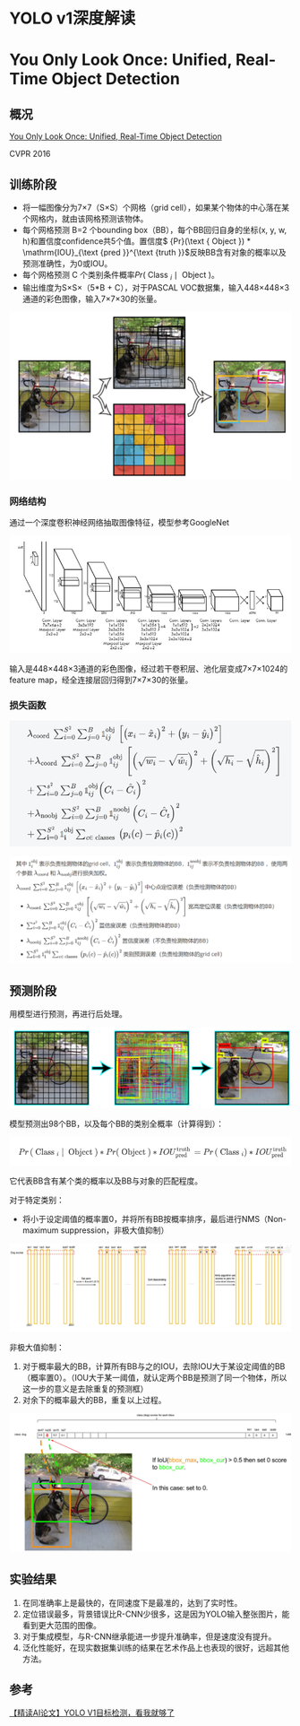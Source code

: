 # YOLO v1深度解读

# You Only Look Once: Unified, Real-Time Object Detection

## 概况

[You Only Look Once: Unified, Real-Time Object Detection](https://www.cv-foundation.org/openaccess/content_cvpr_2016/html/Redmon_You_Only_Look_CVPR_2016_paper.html)

CVPR 2016

## 训练阶段

- 将一幅图像分为7×7（S×S）个网格（grid cell），如果某个物体的中心落在某个网格内，就由该网格预测该物体。
- 每个网格预测 B=2 个bounding box（BB），每个BB回归自身的坐标(x, y, w, h)和置信度confidence共5个值。置信度$ {Pr}(\text { Object }) * \mathrm{IOU}_{\text {pred }}^{\text {truth }}$反映BB含有对象的概率以及预测准确性，为0或IOU。
- 每个网格预测 C 个类别条件概率${Pr}\left(\text { Class }_{i} \mid \text { Object }\right)$。
- 输出维度为S×S×（5*B + C），对于PASCAL VOC数据集，输入448×448×3通道的彩色图像，输入7×7×30的张量。

![image-20230217133437915](/image/objectionDetection/image-20230217133437915.png)

### 网络结构

通过一个深度卷积神经网络抽取图像特征，模型参考GoogleNet

![image-20230217132610274](/image/objectionDetection/image-20230217132610274.png)

输入是448×448×3通道的彩色图像，经过若干卷积层、池化层变成7×7×1024的feature map，经全连接层回归得到7×7×30的张量。

### 损失函数

![image-20230217151158958](/image/objectionDetection/image-20230217151158958.png)

![image-20230217155227050](/image/objectionDetection/image-20230217155227050.png)

## 预测阶段

用模型进行预测，再进行后处理。

![image-20230217140842894](/image/objectionDetection/image-20230217140842894.png)

模型预测出98个BB，以及每个BB的类别全概率（计算得到）：

![image-20230217155242252](/image/objectionDetection/image-20230217155242252.png)

它代表BB含有某个类的概率以及BB与对象的匹配程度。

对于特定类别：

- 将小于设定阈值的概率置0，并将所有BB按概率排序，最后进行NMS（Non-maximum suppression，非极大值抑制）

![image-20230217141017169](/image/objectionDetection/image-20230217141017169.png)

非极大值抑制：

1. 对于概率最大的BB，计算所有BB与之的IOU，去除IOU大于某设定阈值的BB（概率置0）。（IOU大于某一阈值，就认定两个BB是预测了同一个物体，所以这一步的意义是去除重复的预测框）
2. 对余下的概率最大的BB，重复以上过程。

![image-20230217141408828](/image/objectionDetection/image-20230217141408828.png)

## 实验结果

1. 在同准确率上是最快的，在同速度下是最准的，达到了实时性。
2. 定位错误最多，背景错误比R-CNN少很多，这是因为YOLO输入整张图片，能看到更大范围的图像。
3. 对于集成模型，与R-CNN继承能进一步提升准确率，但是速度没有提升。
4. 泛化性能好，在现实数据集训练的结果在艺术作品上也表现的很好，远超其他方法。

## 参考

[【精读AI论文】YOLO V1目标检测，看我就够了](https://www.bilibili.com/video/BV15w411Z7LG?p=4&vd_source=c421bf5ed1b524a57c89542f6c02aceb)


